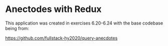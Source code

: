 # Anectodes with Redux

This application was created in exercises 6.20-6.24 with the base codebase being from:

https://github.com/fullstack-hy2020/query-anecdotes